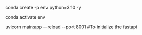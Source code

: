 conda create -p env python=3.10 -y

conda activate env

uvicorn main:app --reload --port 8001    #To initialize the fastapi
